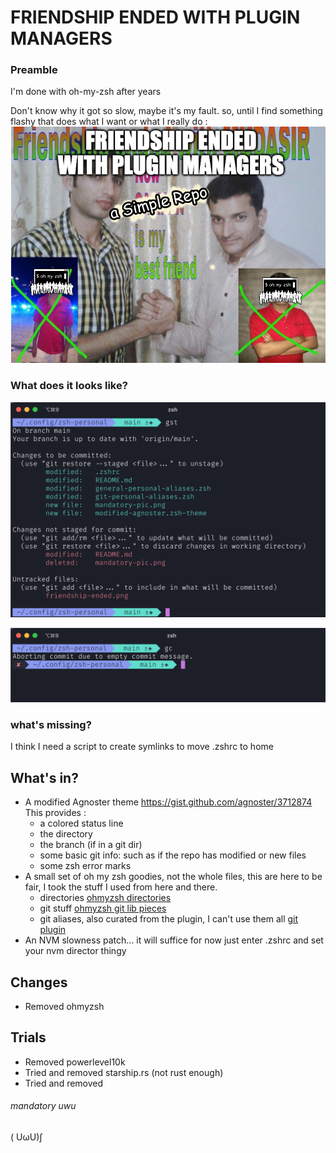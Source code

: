# FRIENDSHIP ENDED WITH PLUGIN MANAGERS

### Preamble
I'm done with oh-my-zsh after years

Don't know why it got so slow, maybe it's my fault.
so, until I find something flashy that does what I want or what I really do :
[![Friendship ended](https://github.com/mvargasmoran/zsh-personal/raw/main/friendship-ended.png "Friendship ended")](http://https://github.com/mvargasmoran/zsh-personal/raw/main/friendship-ended.png "Friendship ended")

### What does it looks like?

[![Classic Git Status Pic](https://github.com/mvargasmoran/zsh-personal/raw/main/mandatory-pic.png "Classic Git Status Pic")](http://https://github.com/mvargasmoran/zsh-personal/raw/main/mandatory-pic.png "Classic Git Status Pic")

[![Error mark](https://github.com/mvargasmoran/zsh-personal/raw/main/mandatory-error-pic.png "Error mark")](http://https://github.com/mvargasmoran/zsh-personal/raw/main/mandatory-error-pic.png "Error mark")

### what's missing?
I think I need a script to create symlinks to move .zshrc to home

## What's in?
  - A modified Agnoster theme
  	https://gist.github.com/agnoster/3712874
	This provides :
	- a colored status line
	- the directory
	- the branch (if in a git dir)
	- some basic git info: such as if the repo has modified or new files
	- some zsh error marks
  - A small set of oh my zsh goodies, not the whole files, this are here to be fair, I took the stuff I used from here and there.
	- directories
[ohmyzsh directories](http://https://github.com/ohmyzsh/ohmyzsh/blob/master/lib/directories.zsh "ohmyzsh directories")
	- git stuff
[ohmyzsh git lib pieces](http://https://github.com/ohmyzsh/ohmyzsh/blob/master/lib/git.zsh "ohmyzsh git lib pieces")
	- git aliases, also curated from the plugin, I can't use them all
[git plugin](http://https://github.com/ohmyzsh/ohmyzsh/tree/master/plugins/git "git plugin")
  - An NVM slowness patch... it will suffice for now
  	just enter .zshrc and set your nvm director thingy
## Changes
  - Removed ohmyzsh
## Trials
  - Removed powerlevel10k
  - Tried and removed starship.rs (not rust enough)
  - Tried and removed 

###### mandatory uwu
( UωU)∫


